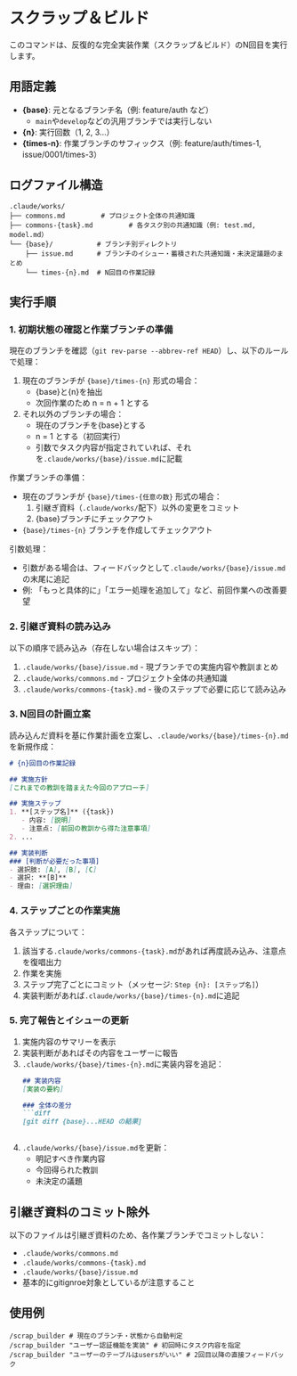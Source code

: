 # スクラップ＆ビルド

このコマンドは、反復的な完全実装作業（スクラップ＆ビルド）のN回目を実行します。

## 用語定義

- **{base}**: 元となるブランチ名（例: feature/auth など）
  - `main`や`develop`などの汎用ブランチでは実行しない
- **{n}**: 実行回数（1, 2, 3...）
- **{times-n}**: 作業ブランチのサフィックス（例: feature/auth/times-1, issue/0001/times-3）

## ログファイル構造

```
.claude/works/
├── commons.md         # プロジェクト全体の共通知識
├── commons-{task}.md         # 各タスク別の共通知識（例: test.md, model.md）
└── {base}/           # ブランチ別ディレクトリ
    ├── issue.md      # ブランチのイシュー・蓄積された共通知識・未決定議題のまとめ
    └── times-{n}.md  # N回目の作業記録
```

## 実行手順

### 1. 初期状態の確認と作業ブランチの準備

現在のブランチを確認（`git rev-parse --abbrev-ref HEAD`）し、以下のルールで処理：

1. 現在のブランチが `{base}/times-{n}` 形式の場合：
   - {base}と{n}を抽出
   - 次回作業のため n = n + 1 とする
2. それ以外のブランチの場合：
   - 現在のブランチを{base}とする
   - n = 1 とする（初回実行）
   - 引数でタスク内容が指定されていれば、それを`.claude/works/{base}/issue.md`に記載

作業ブランチの準備：
- 現在のブランチが `{base}/times-{任意の数}` 形式の場合：
  1. 引継ぎ資料（`.claude/works/`配下）以外の変更をコミット
  2. {base}ブランチにチェックアウト
- `{base}/times-{n}` ブランチを作成してチェックアウト

引数処理：
- 引数がある場合は、フィードバックとして`.claude/works/{base}/issue.md`の末尾に追記
- 例: 「もっと具体的に」「エラー処理を追加して」など、前回作業への改善要望

### 2. 引継ぎ資料の読み込み

以下の順序で読み込み（存在しない場合はスキップ）：
1. `.claude/works/{base}/issue.md` - 現ブランチでの実施内容や教訓まとめ
2. `.claude/works/commons.md` - プロジェクト全体の共通知識
3. `.claude/works/commons-{task}.md` - 後のステップで必要に応じて読み込み

### 3. N回目の計画立案

読み込んだ資料を基に作業計画を立案し、`.claude/works/{base}/times-{n}.md`を新規作成：

```markdown
# {n}回目の作業記録

## 実施方針
[これまでの教訓を踏まえた今回のアプローチ]

## 実施ステップ
1. **[ステップ名]** ({task})
   - 内容: [説明]
   - 注意点: [前回の教訓から得た注意事項]
2. ...

## 実装判断
### [判断が必要だった事項]
- 選択肢: [A], [B], [C]
- 選択: **[B]**
- 理由: [選択理由]
```

### 4. ステップごとの作業実施

各ステップについて：
1. 該当する`.claude/works/commons-{task}.md`があれば再度読み込み、注意点を復唱出力
2. 作業を実施
3. ステップ完了ごとにコミット（メッセージ: `Step {n}: [ステップ名]`）
4. 実装判断があれば`.claude/works/{base}/times-{n}.md`に追記

### 5. 完了報告とイシューの更新

1. 実施内容のサマリーを表示
2. 実装判断があればその内容をユーザーに報告
3. `.claude/works/{base}/times-{n}.md`に実装内容を追記：
   ```markdown
   ## 実装内容
   [実装の要約]

   ### 全体の差分
   ```diff
   [git diff {base}...HEAD の結果]
   ```
   ```
4. `.claude/works/{base}/issue.md`を更新：
   - 明記すべき作業内容
   - 今回得られた教訓
   - 未決定の議題

## 引継ぎ資料のコミット除外

以下のファイルは引継ぎ資料のため、各作業ブランチでコミットしない：
- `.claude/works/commons.md`
- `.claude/works/commons-{task}.md`
- `.claude/works/{base}/issue.md`
- 基本的にgitignroe対象としているが注意すること

## 使用例

```
/scrap_builder # 現在のブランチ・状態から自動判定
/scrap_builder "ユーザー認証機能を実装" # 初回時にタスク内容を指定
/scrap_builder "ユーザーのテーブルはusersがいい" # 2回目以降の直接フィードバック
```

